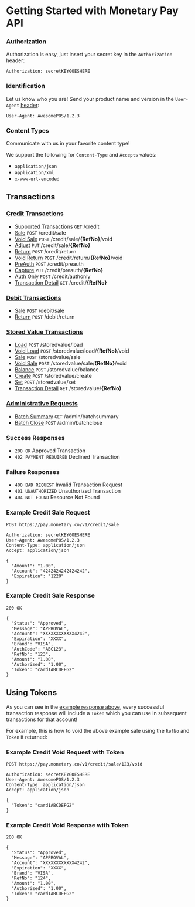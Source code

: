 # Getting Started with Monetary Pay API
### Authorization

Authorization is easy, just insert your secret key in the `Authorization` header:

`Authorization: secretKEYGOESHERE`

### Identification

Let us know who you are! Send your product name and version in the `User-Agent` [header](https://developer.mozilla.org/en-US/docs/Web/HTTP/Headers/User-Agent):

`User-Agent: AwesomePOS/1.2.3`
  
### Content Types

Communicate with us in your favorite content type!

We support the following for `Content-Type` and `Accepts` values:

* `application/json`
* `application/xml`
* `x-www-url-encoded`

## Transactions

### [Credit Transactions](CREDIT.md)
* [Supported Transactions](CREDIT.md#supported-transactions) `GET` /credit
* [Sale](CREDIT.md#sale) `POST` /credit/sale
* [Void Sale](CREDIT.md#void-sale) `POST` /credit/sale/**{RefNo}**/void
* [Adjust](CREDIT.md#adjust) `PUT` /credit/sale/**{RefNo}**
* [Return](CREDIT.md#return) `POST` /credit/return
* [Void Return](CREDIT.md#void-return) `POST` /credit/return/**{RefNo}**/void
* [PreAuth](CREDIT.md#preauth) `POST` /credit/preauth
* [Capture](CREDIT.md#capture) `PUT` /credit/preauth/**{RefNo}**
* [Auth Only](CREDIT.md#auth-only) `POST` /credit/authonly
* [Transaction Detail](CREDIT.md#transaction-detail) `GET` /credit/**{RefNo}**

### [Debit Transactions](DEBIT.md)
* [Sale](DEBIT.md#sale) `POST` /debit/sale
* [Return](DEBIT.md#return) `POST` /debit/return

### [Stored Value Transactions](STOREDVALUE.md)
* [Load](STOREDVALUE.md#load) `POST` /storedvalue/load
* [Void Load](STOREDVALUE.md#void-load) `POST` /storedvalue/load/**{RefNo}**/void
* [Sale](STOREDVALUE.md#sale) `POST` /storedvalue/sale
* [Void Sale](STOREDVALUE.md#void-sale) `POST` /storedvalue/sale/**{RefNo}**/void
* [Balance](STOREDVALUE.md#balance) `POST` /storedvalue/balance
* [Create](STOREDVALUE.md#create) `POST` /storedvalue/create
* [Set](STOREDVALUE.md#set) `POST` /storedvalue/set
* [Transaction Detail](STOREDVALUE.md#transaction-detail) `GET` /storedvalue/**{RefNo}**

### [Administrative Requests](ADMIN.md)
* [Batch Summary](ADMIN.md#batch-summary) `GET` /admin/batchsummary
* [Batch Close](ADMIN.md#batch-close) `POST` /admin/batchclose

### Success Responses
* ```200 OK``` Approved Transaction
* ```402 PAYMENT REQUIRED``` Declined Transaction

### Failure Responses
* ```400 BAD REQUEST``` Invalid Transaction Request
* ```401 UNAUTHORIZED``` Unauthorized Transaction
* ```404 NOT FOUND``` Resource Not Found

### Example Credit Sale Request

```
POST https://pay.monetary.co/v1/credit/sale

Authorization: secretKEYGOESHERE
User-Agent: AwesomePOS/1.2.3
Content-Type: application/json
Accept: application/json

{
  "Amount": "1.00",
  "Account": "4242424242424242",
  "Expiration": "1220"
}
```

### Example Credit Sale Response
```
200 OK

{
  "Status": "Approved",
  "Message": "APPROVAL",
  "Account": "XXXXXXXXXXXX4242",
  "Expiration": "XXXX",
  "Brand": "VISA",
  "AuthCode": "ABC123",
  "RefNo": "123",
  "Amount": "1.00",
  "Authorized": "1.00",
  "Token": "card1ABCDEFG2"
}
```

## Using Tokens
As you can see in the [example response above](#example-sale-response), every successful transaction response will include a `Token` which you can use in subsequent transactions for that account!

For example, this is how to void the above example sale using the `RefNo` and `Token` it returned:

### Example Credit Void Request with Token

```
POST https://pay.monetary.co/v1/credit/sale/123/void

Authorization: secretKEYGOESHERE
User-Agent: AwesomePOS/1.2.3
Content-Type: application/json
Accept: application/json

{
  "Token": "card1ABCDEFG2"
}
```

### Example Credit Void Response with Token
```
200 OK

{
  "Status": "Approved",
  "Message": "APPROVAL",
  "Account": "XXXXXXXXXXXX4242",
  "Expiration": "XXXX",
  "Brand": "VISA",
  "RefNo": "124",
  "Amount": "1.00",
  "Authorized": "1.00",
  "Token": "card1ABCDEFG2"
}
```
